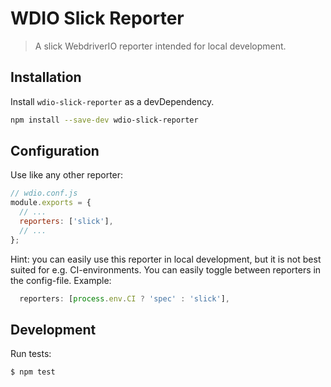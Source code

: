 WDIO Slick Reporter
==================

> A slick WebdriverIO reporter intended for local development.

## Installation

Install `wdio-slick-reporter` as a devDependency.

```bash
npm install --save-dev wdio-slick-reporter
```

## Configuration

Use like any other reporter:

```js
// wdio.conf.js
module.exports = {
  // ...
  reporters: ['slick'],
  // ...
};
```

Hint: you can easily use this reporter in local development, but it is not best suited for e.g. CI-environments. You can easily toggle between reporters in the config-file. Example:

```js
  reporters: [process.env.CI ? 'spec' : 'slick'],
```

## Development

Run tests:

```bash
$ npm test
```
